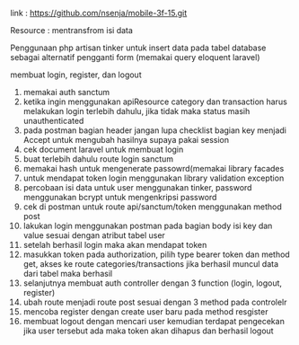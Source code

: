 link : https://github.com/nsenja/mobile-3f-15.git

Resource : mentransfrom isi data

Penggunaan php artisan tinker untuk insert data pada tabel database sebagai alternatif pengganti form (memakai query eloquent laravel)

membuat login, register, dan logout
1. memakai auth sanctum
2. ketika ingin menggunakan apiResource category dan transaction harus melakukan login terlebih dahulu, jika tidak maka status masih unauthenticated
3. pada postman bagian header jangan lupa checklist bagian key menjadi Accept untuk mengubah hasilnya supaya pakai session
4. cek document laravel untuk membuat login
5. buat terlebih dahulu route login sanctum
6. memakai hash untuk mengenerate passowrd(memakai library facades
7. untuk mendapat token login menggunakan library validation exception
8. percobaan isi data untuk user menggunakan tinker, password menggunakan bcrypt untuk mengenkripsi password
9. cek di postman untuk route api/sanctum/token menggunakan method post
10. lakukan login menggunakan postman pada bagian body isi key dan value sesuai dengan atribut tabel user
11. setelah berhasil login maka akan mendapat token 
12. masukkan token pada authorization, pilih type bearer token dan method get, akses ke route categories/transactions jika berhasil muncul data dari tabel maka berhasil
13. selanjutnya membuat auth controller dengan 3 function (login, logout, register)
14. ubah route menjadi route post sesuai dengan 3 method pada controlelr
15. mencoba register dengan create user baru pada method resgister
16. membuat logout dengan mencari user kemudian terdapat pengecekan jika user tersebut ada maka token akan dihapus dan berhasil logout

 
